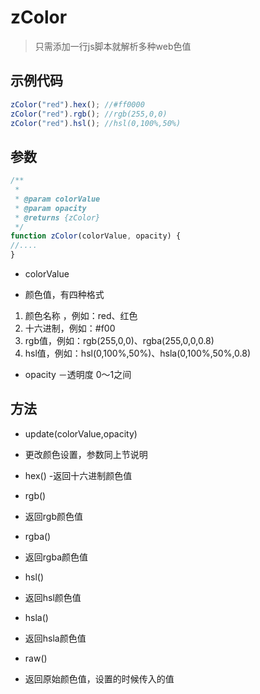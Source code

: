 # zColor


> 只需添加一行js脚本就解析多种web色值 

## 示例代码

~~~ javascript
zColor("red").hex(); //#ff0000
zColor("red").rgb(); //rgb(255,0,0)
zColor("red").hsl(); //hsl(0,100%,50%)
~~~

## 参数
~~~ javascript
/**
 * 
 * @param colorValue 
 * @param opacity 
 * @returns {zColor}
 */
function zColor(colorValue, opacity) {
//....
}
~~~

+ colorValue
 - 颜色值，有四种格式
 1. 颜色名称 ，例如：red、红色
 2. 十六进制，例如：#f00
 3. rgb值，例如：rgb(255,0,0)、rgba(255,0,0,0.8)
 4. hsl值，例如：hsl(0,100%,50%)、hsla(0,100%,50%,0.8)
 
+ opacity
  －透明度 0～1之间
 
## 方法

+ update(colorValue,opacity)
 - 更改颜色设置，参数同上节说明
 
+ hex()
 -返回十六进制颜色值
 
+ rgb()
 - 返回rgb颜色值

+ rgba()
 - 返回rgba颜色值

+ hsl()
 - 返回hsl颜色值
 
+ hsla()
 - 返回hsla颜色值
 
+ raw()
 - 返回原始颜色值，设置的时候传入的值
 
 






 
 
